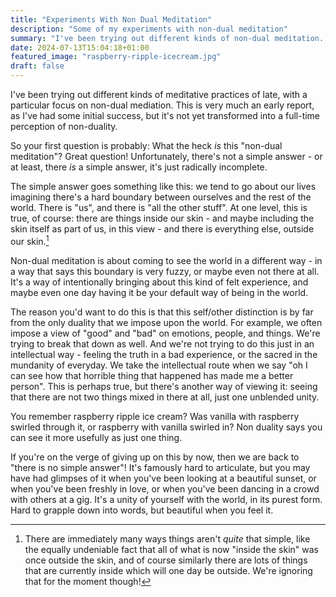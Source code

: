 ```yaml
---
title: "Experiments With Non Dual Meditation"
description: "Some of my experiments with non-dual meditation"
summary: "I've been trying out different kinds of non-dual meditation. This is quite different from my experiences with mindfulness-based meditations, but I've found it quite delightful!"
date: 2024-07-13T15:04:18+01:00
featured_image: "raspberry-ripple-icecream.jpg"
draft: false
---
```

I've been trying out different kinds of meditative practices of late, with a particular focus on non-dual mediation.  This is very much an early report, as I've had some initial success, but it's not yet transformed into a full-time perception of non-duality.  

So your first question is probably: What the heck _is_ this "non-dual meditation"?  Great question!  Unfortunately, there's not a simple answer - or at least, there _is_ a simple answer, it's just radically incomplete.

The simple answer goes something like this: we tend to go about our lives imagining there's a hard boundary between ourselves and the rest of the world.  There is "us", and there is "all the other stuff".  At one level, this is true, of course: there are things inside our skin - and maybe including the skin itself as part of us, in this view - and there is everything else, outside our skin.[^1] 

Non-dual meditation is about coming to see the world in a different way - in a way that says this boundary is very fuzzy, or maybe even not there at all.  It's a way of intentionally bringing about this kind of felt experience, and maybe even one day having it be your default way of being in the world.

The reason you'd want to do this is that this self/other distinction is by far from the only duality that we impose upon the world.  For example, we often impose a view of "good" and "bad" on emotions, people, and things. We're trying to break that down as well. And we're not trying to do this just in an intellectual way - feeling the truth in a bad experience, or the sacred in the mundanity of everyday.  We take the intellectual route when we say "oh I can see how that horrible thing that happened has made me a better person".  This is perhaps true, but there's another way of viewing it: seeing that there are not two things mixed in there at all, just one unblended unity.

You remember raspberry ripple ice cream?  Was vanilla with raspberry swirled through it, or raspberry with vanilla swirled in?  Non duality says you can see it more usefully as just one thing.

If you're on the verge of giving up on this by now, then we are back to "there is no simple answer"!  It's famously hard to articulate, but you may have had glimpses of it when you've been looking at a beautiful sunset, or when you've been freshly in love, or when you've been dancing in a crowd with others at a gig.  It's a unity of yourself with the world, in its purest form.  Hard to grapple down into words, but beautiful when you feel it. 

[^1]: There are immediately many ways things aren't _quite_ that simple, like the equally undeniable fact that all of what is now "inside the skin" was once outside the skin, and of course similarly there are lots of things that are currently inside which will one day be outside.  We're ignoring that for the moment though!
